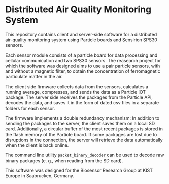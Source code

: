 # Distributed Air Quality Monitoring System

This repository contains client and server-side software for a distributed air-quality monitoring system using Particle boards and Sensirion SPS30 sensors.

Each sensor module consists of a particle board for data processing and cellular communication and two SPS30 sensors. The reasearch project for which the software was designed aims to use a pair particle sensors, with and without a magnetic filter, to obtain the concentration of ferromagnetic particulate matter in the air.

The client side firmware collects data from the sensors, calculates a running average, compresses, and sends the data as a Particle IOT package. The server side receives the packages from the Particle API, decodes the data, and saves it in the form of dated csv files in a separate folders for each sensor.

The firmware implements a double redundancy mechanism: In addition to sending
the packages to the server, the client saves them on a local SD card. Additionally, a circular buffer of the most recent packages is stored 
in the flash memory of the Particle board. If some packages are lost due to disruptions
in the connection, the server will retrieve the data automatically when
the client is back online.

The command line utility `packet_binary_decoder` can be used to decode raw binary packages (e. g., when reading from the SD card).

This software was designed for the Biosensor Research Group at KIST Europe in Saabrucken, Germany.
